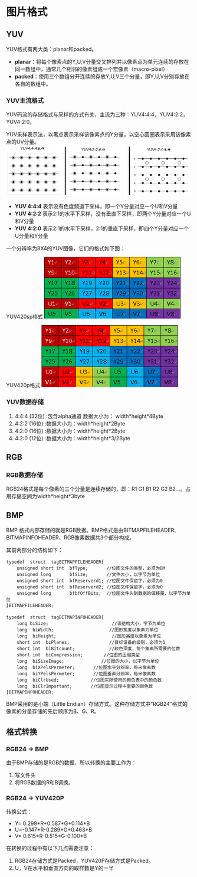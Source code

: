 # 图片格式

## YUV

YUV格式有两大类：planar和packed。
* **planar**：将每个像素点的Y,U,V分量交叉排列并以像素点为单元连续的存放在同一数组中，通常几个相邻的像素组成一个宏像素（macro-pixel）
* **packed**：使用三个数组分开连续的存放Y,U,V三个分量，即Y,U,V分别存放在各自的数组中。

### YUV主流格式

YUV码流的存储格式与采样的方式有关，主流为三种：YUV4:4:4，YUV4:2:2，YUV4:2:0。

YUV采样表示法，以黑点表示采样该像素点的Y分量，以空心圆圈表示采用该像素点的UV分量。
![yuv采样](../images/yuv采样.jpg)

* **YUV 4:4:4** 表示没有色度频道下采样，即一个Y分量对应一个U和V分量
* **YUV 4:2:2** 表示2:1的水平下采样，没有垂直下采样，即两个Y分量对应一个U和V分量
* **YUV 4:2:0** 表示2:1的水平下采样，2:1的垂直下采样，即四个Y分量对应一个U分量和Y分量

一个分辨率为8X4的YUV图像，它们的格式如下图：

YUV420sp格式
![yuv420sp](../images/yuv420sp.png)

YUV420p格式
![yuv420sp](../images/yuv420p.png)

### YUV数据存储

1. 4:4:4 (32位) :包含alpha通道 数据大小为： width\*height\*4Byte
2. 4:2:2 (16位) :数据大小为：width\*height\*2Byte
3. 4:2:0 (16位) :数据大小为：width\*height\*2Byte
3. 4:2:0 (12位) :数据大小为：width\*height\*3/2Byte

## RGB

### RGB数据存储

RGB24格式是每个像素的三个分量是连续存储的，即：R1 G1 B1 R2 G2 B2...。占用存储空间为width\*height\*3byte


## BMP

BMP 格式内部存储的就是RGB数据。BMP格式是由BITMAPFILEHEADER、BITMAPINFOHEADER、RGB像素数据共3个部分构成。

其前两部分的结构如下：
```
typedef  struct  tagBITMAPFILEHEADER{
    unsigned short int  bfType;       //位图文件的类型，必须为BM
    unsigned long       bfSize;       //文件大小，以字节为单位
    unsigned short int  bfReserverd1; //位图文件保留字，必须为0
    unsigned short int  bfReserverd2; //位图文件保留字，必须为0
    unsigned long       bfbfOffBits;  //位图文件头到数据的偏移量，以字节为单位
}BITMAPFILEHEADER;

typedef  struct  tagBITMAPINFOHEADER{
    long biSize;                        //该结构大小，字节为单位
    long  biWidth;                     //图形宽度以象素为单位
    long  biHeight;                     //图形高度以象素为单位
    short int  biPlanes;               //目标设备的级别，必须为1
    short int  biBitcount;             //颜色深度，每个象素所需要的位数
    short int  biCompression;        //位图的压缩类型
    long  biSizeImage;              //位图的大小，以字节为单位
    long  biXPelsPermeter;       //位图水平分辨率，每米像素数
    long  biYPelsPermeter;       //位图垂直分辨率，每米像素数
    long  biClrUsed;            //位图实际使用的颜色表中的颜色数
    long  biClrImportant;       //位图显示过程中重要的颜色数
}BITMAPINFOHEADER;
```

BMP采用的是小端（Little Endian）存储方式。这种存储方式中“RGB24”格式的像素的分量存储的先后顺序为B、G、R。


## 格式转换

### RGB24 -> BMP

由于BMP存储的是RGB的数据，所以转换的主要工作为：
1. 写文件头
2. 将RGB数据的R和B调换。

### RGB24 -> YUV420P

转换公式：
* Y= 0.299\*R+0.587\*G+0.114*B
* U=-0.147\*R-0.289\*G+0.463*B
* V= 0.615\*R-0.515\*G-0.100*B

在转换的过程中有以下几点需要注意：

1. RGB24存储方式是Packed，YUV420P存储方式是Packed。
2. U，V在水平和垂直方向的取样数是Y的一半
